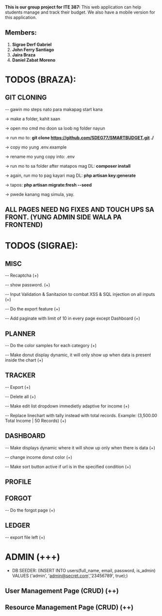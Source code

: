 **This is our group project for ITE 387:**
This web application can help students manage and track their budget. We also have a mobile version for this application. 

## Members: 
1. **Sigrae Derf Gabriel**
2. **John Ferry Santiago**
3. **Jaira Braza**
4. **Daniel Zabat Moreno**

# TODOS (BRAZA):

## GIT CLONING
-- gawin mo steps nato para makapag start kana

-> make a folder, kahit saan

-> open mo cmd mo doon sa loob ng folder nayun

-> run mo to: **git clone https://github.com/SDEG77/SMARTBUDGET.git ./**

-> copy mo yung .env.example

-> rename mo yung copy into: .env

-> run mo to sa folder after matapos mag DL: **composer install**

-> again, run mo to pag kayari mag DL: **php artisan key:generate**

-> tapos: **php artisan migrate:fresh --seed**

-> pwede kanang mag simula, yay.

## ALL PAGES NEED NG FIXES AND TOUCH UPS SA FRONT. (YUNG ADMIN SIDE WALA PA FRONTEND)

# TODOS (SIGRAE):


## MISC
--  Recaptcha (+)

-- show password. (+)

-- Input Validation & Sanitazion to combat XSS & SQL injection on all inputs (+)

-- Do the export feature (+)

-- Add paginate with limit of 10 in every page except Dashboard (+)

## PLANNER
-- Do the color samples for each category (+)

-- Make donut display dynamic, it will only show up when data is present inside the chart (+)

## TRACKER
-- Export (+)

-- Delete all (+)

-- Make edit list dropdown immedietly adaptive for income (+)

-- Replace linechart with tally instead with total records. Example: (3,500.00 Total Income | 50 Records) (+)

## DASHBOARD 
-- Make displays dynamic where it will show up only when there is data (+)

-- change income donut color (+)

-- Make sort button active if url is in the specified condition (+)

## PROFILE 
<!-- -- Finished all todos yah00! -->

## FORGOT
-- Do the forgot page (+)

## LEDGER 
-- export file left (+)

# ADMIN (+++)
- DB SEEDER: (INSERT INTO users(full_name, email, password, is_admin) VALUES ('admin', 'admin@secret.com','23456789', true);)
  
## User Management Page (CRUD) (++)

## Resource Management Page (CRUD) (++)
